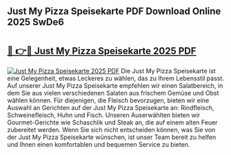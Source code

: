 ## Just My Pizza Speisekarte PDF Download Online 2025 SwDe6

# <h2><a href="http://gcdo4it.nevu.top/?p=Just+My+Pizza+Speisekarte">🔗 👉🔴 Just My Pizza Speisekarte 2025 PDF</a></h2>

[![Just My Pizza Speisekarte 2025 PDF](https://i.imgur.com/dBaPXMq.png)](http://gcdo4it.nevu.top/?p=Just+My+Pizza+Speisekarte)
Die Just My Pizza Speisekarte ist eine Gelegenheit, etwas Leckeres zu wählen, das zu Ihrem Lebensstil passt. Auf unserer Just My Pizza Speisekarte empfehlen wir einen Salatbereich, in dem Sie aus vielen verschiedenen Salaten aus frischem Gemüse und Obst wählen können. Für diejenigen, die Fleisch bevorzugen, bieten wir eine Auswahl an Gerichten auf der Just My Pizza Speisekarte an: Rindfleisch, Schweinefleisch, Huhn und Fisch. Unseren Auserwählten bieten wir Gourmet-Gerichte wie Schaschlik und Steak an, die auf einem alten Feuer zubereitet werden. Wenn Sie sich nicht entscheiden können, was Sie von der Just My Pizza Speisekarte wünschen, ist unser Team bereit zu helfen und Ihnen einen komfortablen und bequemen Service zu bieten.
